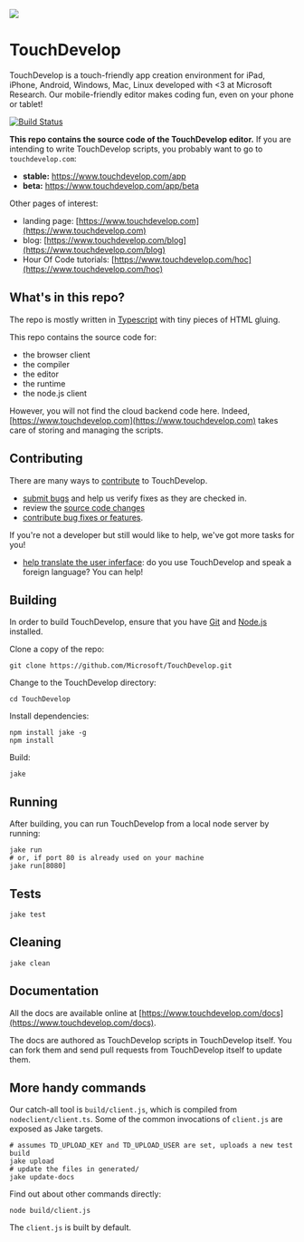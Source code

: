![](https://az31353.vo.msecnd.net/c04/uxoj.png)
# TouchDevelop

TouchDevelop is a touch-friendly app creation environment for iPad, iPhone,
Android, Windows, Mac, Linux developed with <3 at Microsoft Research. Our
mobile-friendly editor makes coding fun, even on your phone or tablet!

[![Build Status](https://magnum.travis-ci.com/Microsoft/TouchDevelop.svg?token=xmP93nU7s938rQtURxVz&branch=master)](https://magnum.travis-ci.com/Microsoft/TouchDevelop)

**This repo contains the source code of the TouchDevelop editor.** If you are
intending to write TouchDevelop scripts, you probably want to go to
`touchdevelop.com`:
* **stable:** https://www.touchdevelop.com/app
* **beta:** https://www.touchdevelop.com/app/beta

Other pages of interest:
* landing page: [https://www.touchdevelop.com](https://www.touchdevelop.com)
* blog: [https://www.touchdevelop.com/blog](https://www.touchdevelop.com/blog)
* Hour Of Code tutorials: [https://www.touchdevelop.com/hoc](https://www.touchdevelop.com/hoc)

## What's in this repo?

The repo is mostly written in [Typescript](http://www.typescriptlang.org/) with tiny pieces
of HTML gluing.

This repo contains the source code for:
* the browser client
 * the compiler
 * the editor
 * the runtime
* the node.js client

However, you will not find the cloud backend code here. Indeed,
[https://www.touchdevelop.com](https://www.touchdevelop.com) takes care of
storing and managing the scripts.

## Contributing

There are many ways to [contribute](https://github.com/Microsoft/TouchDevelop/blob/master/CONTRIBUTING.md) to TouchDevelop.

* [submit bugs](https://github.com/Microsoft/TouchDevelop/issues) and help us verify fixes as they are checked in.
* review the [source code changes](https://github.com/Microsoft/TouchDevelop/pulls)
* [contribute bug fixes or features](https://github.com/Microsoft/TouchDevelop/blob/master/CONTRIBUTING.md).

If you're not a developer but still would like to help, we've got more tasks for you!

* [help translate the user inferface](https://touchdeveloptranslator.azurewebsites.net): do you use TouchDevelop and speak a foreign language? You can help!

## Building

In order to build TouchDevelop, ensure that you have [Git](http://git-scm.com/downloads) and [Node.js](http://nodejs.org/) installed.

Clone a copy of the repo:

    git clone https://github.com/Microsoft/TouchDevelop.git

Change to the TouchDevelop directory:

    cd TouchDevelop

Install dependencies:

    npm install jake -g
    npm install

Build:

    jake

## Running

After building, you can run TouchDevelop from a local node server by running:

    jake run
    # or, if port 80 is already used on your machine
    jake run[8080]

## Tests

    jake test

## Cleaning

    jake clean

## Documentation

All the docs are available online at
[https://www.touchdevelop.com/docs](https://www.touchdevelop.com/docs).

The docs are authored as TouchDevelop scripts in TouchDevelop itself. You can
fork them and send pull requests from TouchDevelop itself to update them.

## More handy commands

Our catch-all tool is `build/client.js`, which is compiled from
`nodeclient/client.ts`. Some of the common invocations of `client.js` are
exposed as Jake targets.

    # assumes TD_UPLOAD_KEY and TD_UPLOAD_USER are set, uploads a new test build
    jake upload
    # update the files in generated/
    jake update-docs

Find out about other commands directly:

    node build/client.js

The `client.js` is built by default.
